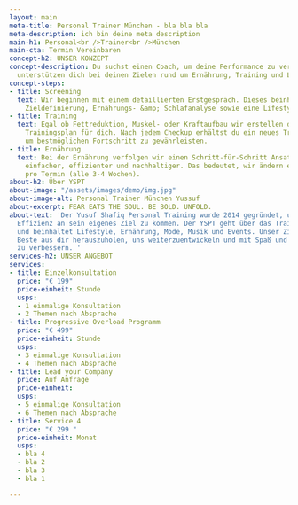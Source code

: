 ```yaml
---
layout: main
meta-title: Personal Trainer München - bla bla bla
meta-description: ich bin deine meta description
main-h1: Personal<br />Trainer<br />München
main-cta: Termin Vereinbaren
concept-h2: UNSER KONZEPT
concept-description: Du suchst einen Coach, um deine Performance zu verbessern? Wir
  unterstützen dich bei deinen Zielen rund um Ernährung, Training und Lifestyle.
concept-steps:
- title: Screening
  text: Wir beginnen mit einem detaillierten Erstgespräch. Dieses beinhaltet eine
    Zieldefinierung, Ernährungs- &amp; Schlafanalyse sowie eine Lifestyle-Optimierung.
- title: Training
  text: Egal ob Fettreduktion, Muskel- oder Kraftaufbau wir erstellen den passenden
    Trainingsplan für dich. Nach jedem Checkup erhältst du ein neues Trainingsprogramm
    um bestmöglichen Fortschritt zu gewährleisten.
- title: Ernährung
  text: Bei der Ernährung verfolgen wir einen Schritt-für-Schritt Ansatz. Dies ist
    einfacher, effizienter und nachhaltiger. Das bedeutet, wir ändern eine Mahlzeit
    pro Termin (alle 3-4 Wochen).
about-h2: Über YSPT
about-image: "/assets/images/demo/img.jpg"
about-image-alt: Personal Trainer München Yussuf
about-excerpt: FEAR EATS THE SOUL. BE BOLD. UNFOLD.
about-text: 'Der Yusuf Shafiq Personal Training wurde 2014 gegründet, um mit maximaler
  Effizienz an sein eigenes Ziel zu kommen. Der YSPT geht über das Training hinaus
  und beinhaltet Lifestyle, Ernährung, Mode, Musik und Events. Unser Ziel ist es das
  Beste aus dir herauszuholen, uns weiterzuentwickeln und mit Spaß und Freude, Leben
  zu verbessern. '
services-h2: UNSER ANGEBOT
services:
- title: Einzelkonsultation
  price: "€ 199"
  price-einheit: Stunde
  usps:
  - 1 einmalige Konsultation
  - 2 Themen nach Absprache
- title: Progressive Overload Programm
  price: "€ 499"
  price-einheit: Stunde
  usps:
  - 3 einmalige Konsultation
  - 4 Themen nach Absprache
- title: Lead your Company
  price: Auf Anfrage
  price-einheit: 
  usps:
  - 5 einmalige Konsultation
  - 6 Themen nach Absprache
- title: Service 4
  price: "€ 299 "
  price-einheit: Monat
  usps:
  - bla 4
  - bla 2
  - bla 3
  - bla 1

---
```

